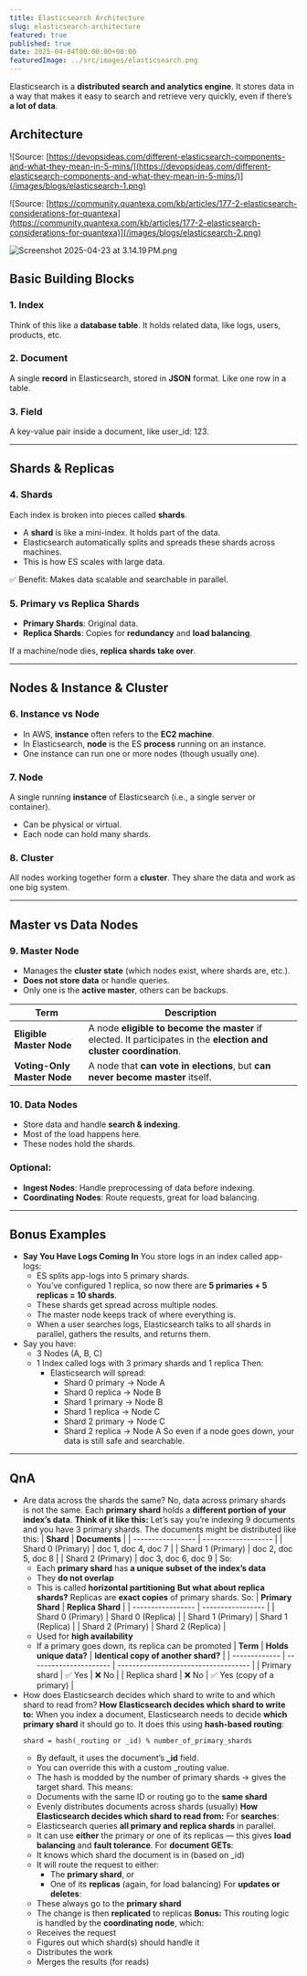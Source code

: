```yaml
---
title: Elasticsearch Architecture
slug: elasticsearch-architecture
featured: true
published: true
date: 2025-04-04T00:00:00+00:00
featuredImage: ../src/images/elasticsearch.png
---
```


Elasticsearch is a **distributed search and analytics engine**. It stores data in a way that makes it easy to search and retrieve very quickly, even if there’s **a lot of data**.

## Architecture

![Source: [https://devopsideas.com/different-elasticsearch-components-and-what-they-mean-in-5-mins/](https://devopsideas.com/different-elasticsearch-components-and-what-they-mean-in-5-mins/)](/images/blogs/elasticsearch-1.png)

![Source: [https://community.quantexa.com/kb/articles/177-2-elasticsearch-considerations-for-quantexa](https://community.quantexa.com/kb/articles/177-2-elasticsearch-considerations-for-quantexa)](/images/blogs/elasticsearch-2.png)

![Screenshot 2025-04-23 at 3.14.19 PM.png](/images/blogs/elasticsearch-3.png)

## **Basic Building Blocks**

### **1. Index**

Think of this like a **database table**. It holds related data, like logs, users, products, etc.

### **2. Document**

A single **record** in Elasticsearch, stored in **JSON** format. Like one row in a table.

### **3. Field**

A key-value pair inside a document, like user_id: 123.

---

## **Shards & Replicas**

### **4. Shards**

Each index is broken into pieces called **shards**.

- A **shard** is like a mini-index. It holds part of the data.
- Elasticsearch automatically splits and spreads these shards across machines.
- This is how ES scales with large data.

✅ Benefit: Makes data scalable and searchable in parallel.

### **5. Primary vs Replica Shards**

- **Primary Shards**: Original data.
- **Replica Shards**: Copies for **redundancy** and **load balancing**.

If a machine/node dies, **replica shards take over**.

---

## **Nodes & Instance & Cluster**

### **6. Instance vs Node**

- In AWS, **instance** often refers to the **EC2 machine**.
- In Elasticsearch, **node** is the ES **process** running on an instance.
- One instance can run one or more nodes (though usually one).

### **7. Node**

A single running **instance** of Elasticsearch (i.e., a single server or container).

- Can be physical or virtual.
- Each node can hold many shards.

### **8. Cluster**

All nodes working together form a **cluster**. They share the data and work as one big system.

---

## **Master vs Data Nodes**

### **9. Master Node**

- Manages the **cluster state** (which nodes exist, where shards are, etc.).
- **Does not store data** or handle queries.
- Only one is the **active master**, others can be backups.

| **Term**                    | **Description**                                                                                                    |
| --------------------------- | ------------------------------------------------------------------------------------------------------------------ |
| **Eligible Master Node**    | A node **eligible to become the master** if elected. It participates in the **election and cluster coordination**. |
| **Voting-Only Master Node** | A node that **can vote in elections**, but **can never become master** itself.                                     |

### **10. Data Nodes**

- Store data and handle **search & indexing**.
- Most of the load happens here.
- These nodes hold the shards.

### **Optional:**

- **Ingest Nodes**: Handle preprocessing of data before indexing.
- **Coordinating Nodes**: Route requests, great for load balancing.

---

## **Bonus Examples**

- **Say You Have Logs Coming In**
  You store logs in an index called app-logs:
  - ES splits app-logs into 5 primary shards.
  - You’ve configured 1 replica, so now there are **5 primaries + 5 replicas = 10 shards**.
  - These shards get spread across multiple nodes.
  - The master node keeps track of where everything is.
  - When a user searches logs, Elasticsearch talks to all shards in parallel, gathers the results, and returns them.
- Say you have:
  - 3 Nodes (A, B, C)
  - 1 Index called logs with 3 primary shards and 1 replica
    Then:
    - Elasticsearch will spread:
      - Shard 0 primary → Node A
      - Shard 0 replica → Node B
      - Shard 1 primary → Node B
      - Shard 1 replica → Node C
      - Shard 2 primary → Node C
      - Shard 2 replica → Node A
        So even if a node goes down, your data is still safe and searchable.

---

## QnA

- Are data across the shards the same?
  No, data across primary shards is not the same.
  Each **primary shard** holds a **different portion of your index’s data**.
  **Think of it like this:**
  Let’s say you’re indexing 9 documents and you have 3 primary shards. The documents might be distributed like this:
  | **Shard** | **Documents** |
  | ----------------- | ------------------- |
  | Shard 0 (Primary) | doc 1, doc 4, doc 7 |
  | Shard 1 (Primary) | doc 2, doc 5, doc 8 |
  | Shard 2 (Primary) | doc 3, doc 6, doc 9 |
  So:
  - Each **primary shard** has **a unique subset of the index’s data**
  - They **do not overlap**
  - This is called **horizontal partitioning**
    **But what about replica shards?**
    Replicas are **exact copies** of primary shards. So:
    | **Primary Shard** | **Replica Shard** |
    | ----------------- | ----------------- |
    | Shard 0 (Primary) | Shard 0 (Replica) |
    | Shard 1 (Primary) | Shard 1 (Replica) |
    | Shard 2 (Primary) | Shard 2 (Replica) |
  - Used for **high availability**
  - If a primary goes down, its replica can be promoted
    | **Term** | **Holds unique data?** | **Identical copy of another shard?** |
    | ------------- | ---------------------- | ------------------------------------ |
    | Primary shard | ✅ Yes | ❌ No |
    | Replica shard | ❌ No | ✅ Yes (copy of a primary) |
- How does Elasticsearch decides which shard to write to and which shard to read from?
  **How Elasticsearch decides which shard to write to:**
  When you index a document, Elasticsearch needs to decide **which primary shard** it should go to. It does this using **hash-based routing**:
  ```
  shard = hash(_routing or _id) % number_of_primary_shards
  ```
  - By default, it uses the document’s **\_id** field.
  - You can override this with a custom \_routing value.
  - The hash is modded by the number of primary shards → gives the target shard.
    This means:
  - Documents with the same ID or routing go to the **same shard**
  - Evenly distributes documents across shards (usually)
    **How Elasticsearch decides which shard to read from:**
    For **searches**:
  - Elasticsearch queries **all primary and replica shards** in parallel.
  - It can use **either** the primary or one of its replicas — this gives **load balancing** and **fault tolerance**.
    For **document GETs**:
  - It knows which shard the document is in (based on \_id)
  - It will route the request to either:
    - The **primary shard**, or
    - One of its **replicas** (again, for load balancing)
      For **updates or deletes**:
  - These always go to the **primary shard**
  - The change is then **replicated** to replicas
    **Bonus:**
    This routing logic is handled by the **coordinating node**, which:
  - Receives the request
  - Figures out which shard(s) should handle it
  - Distributes the work
  - Merges the results (for reads)
